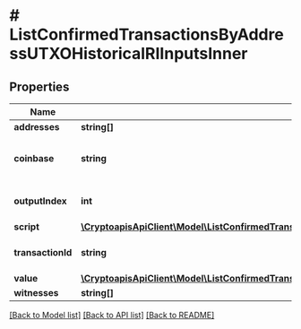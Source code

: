 # # ListConfirmedTransactionsByAddressUTXOHistoricalRIInputsInner

## Properties

Name | Type | Description | Notes
------------ | ------------- | ------------- | -------------
**addresses** | **string[]** |  | [optional]
**coinbase** | **string** | String representation of the coinbase hex | [optional]
**outputIndex** | **int** | Numeric representation of the vout |
**script** | [**\CryptoapisApiClient\Model\ListConfirmedTransactionsByAddressUTXOHistoricalRIInputsInnerScript**](ListConfirmedTransactionsByAddressUTXOHistoricalRIInputsInnerScript.md) |  |
**transactionId** | **string** | String representation of the txid |
**value** | [**\CryptoapisApiClient\Model\ListConfirmedTransactionsByAddressUTXOHistoricalRIInputsInnerValue**](ListConfirmedTransactionsByAddressUTXOHistoricalRIInputsInnerValue.md) |  | [optional]
**witnesses** | **string[]** |  | [optional]

[[Back to Model list]](../../README.md#models) [[Back to API list]](../../README.md#endpoints) [[Back to README]](../../README.md)
